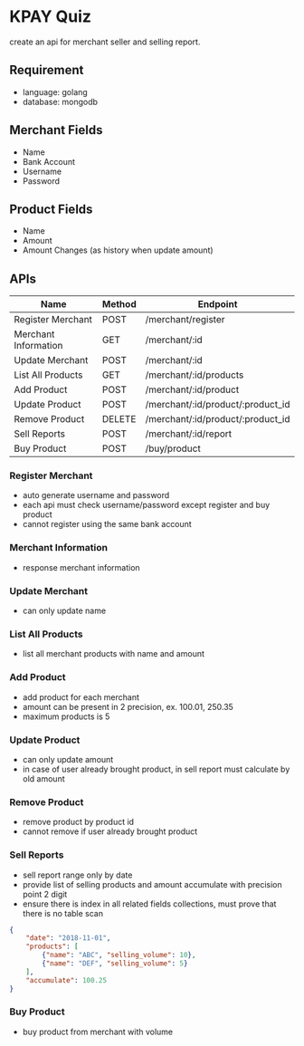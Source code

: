 # KPAY Quiz

create an api for merchant seller and selling report.

## Requirement
- language: golang
- database: mongodb

## Merchant Fields
- Name
- Bank Account 
- Username
- Password

## Product Fields
- Name
- Amount
- Amount Changes (as history when update amount)

## APIs
| Name                 | Method | Endpoint                          |
|----------------------|--------|-----------------------------------|
| Register Merchant    | POST   | /merchant/register                | X
| Merchant Information | GET    | /merchant/:id                     | X
| Update Merchant      | POST   | /merchant/:id                     | X
| List All Products    | GET    | /merchant/:id/products            | X
| Add Product          | POST   | /merchant/:id/product             | X
| Update Product       | POST   | /merchant/:id/product/:product_id |
| Remove Product       | DELETE | /merchant/:id/product/:product_id |
| Sell Reports         | POST   | /merchant/:id/report              |
| Buy Product          | POST   | /buy/product                      |

### Register Merchant
- auto generate username and password
- each api must check username/password except register and buy product
- cannot register using the same bank account

### Merchant Information
- response merchant information

### Update Merchant
- can only update name

### List All Products
- list all merchant products with name and amount

### Add Product
- add product for each merchant 
- amount can be present in 2 precision, ex. 100.01, 250.35
- maximum products is 5

### Update Product
- can only update amount
- in case of user already brought product, in sell report must calculate by old amount

### Remove Product
- remove product by product id
- cannot remove if user already brought product

### Sell Reports
- sell report range only by date
- provide list of selling products and amount accumulate with precision point 2 digit
- ensure there is index in all related fields collections,  must prove that there is no table scan

```json
{
	"date": "2018-11-01",
	"products": [
		{"name": "ABC", "selling_volume": 10},
		{"name": "DEF", "selling_volume": 5}
	],
	"accumulate": 100.25 
}
```

### Buy Product
- buy product from merchant with volume

